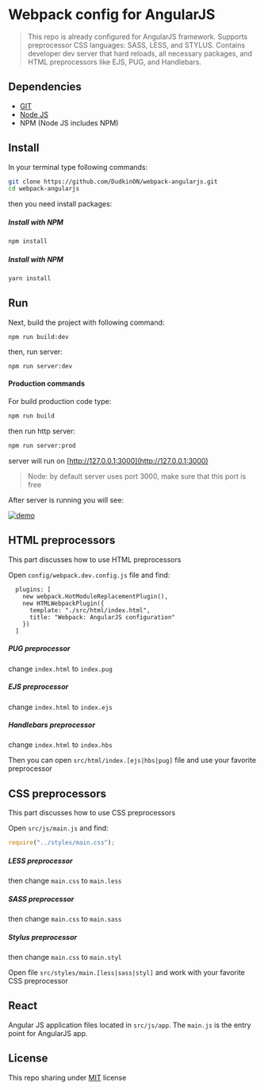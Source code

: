 # Webpack config for AngularJS

> This repo is already configured for AngularJS framework. Supports preprocessor CSS languages:
SASS, LESS, and STYLUS. Contains developer dev server that hard reloads, all necessary packages, 
and HTML preprocessors like EJS, PUG, and Handlebars. 

## Dependencies
* [GIT](https://git-scm.com/downloads) 
* [Node JS](https://nodejs.org/en/download/current/)
* NPM (Node JS includes NPM)

## Install
In your terminal type following commands:

```bash
git clone https://github.com/DudkinON/webpack-angularjs.git
cd webpack-angularjs
```

then you need install packages:

##### Install with NPM
```bash
npm install
```
##### Install with NPM
```bash
yarn install 
```

## Run

Next, build the project with following command:
```
npm run build:dev
```
then, run server:

```
npm run server:dev
```

#### Production commands

For build production code type:

```bash
npm run build
```

then run http server:

```bash
npm run server:prod
```

server will run on [http://127.0.0.1:3000](http://127.0.0.1:3000)

> Node: by default server uses port 3000, make sure that this port is free

After server is running you will see:

[![demo](https://github.com/DudkinON/webpack-angularjs/blob/master/demo.png?raw=true)](https://github.com/DudkinON/webpack-angularjs/blob/master/demo.png?raw=true)

## HTML preprocessors

This part discusses how to use HTML preprocessors

Open `config/webpack.dev.config.js` file and find:

```
  plugins: [
    new webpack.HotModuleReplacementPlugin(),
    new HTMLWebpackPlugin({
      template: "./src/html/index.html",
      title: "Webpack: AngularJS configuration"
    })
  ]
```

##### PUG preprocessor
change `index.html` to `index.pug`

##### EJS preprocessor
change `index.html` to `index.ejs`

##### Handlebars preprocessor
change `index.html` to `index.hbs`

Then you can open `src/html/index.[ejs|hbs|pug]` file and use your favorite preprocessor

## CSS preprocessors

This part discusses how to use CSS preprocessors

Open `src/js/main.js` and find: 
```javascript
require("../styles/main.css");
```

##### LESS preprocessor
then change `main.css` to `main.less`

##### SASS preprocessor
then change `main.css` to `main.sass`

##### Stylus preprocessor
then change `main.css` to `main.styl`

Open file `src/styles/main.[less|sass|styl]` and work with your favorite CSS preprocessor

## React 

Angular JS application files located in `src/js/app`. The `main.js` is the entry point for AngularJS app.

## License

This repo sharing under [MIT](LICENSE) license
